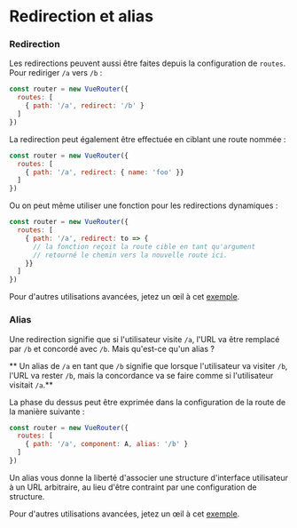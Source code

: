 # Redirection et alias

### Redirection

Les redirections peuvent aussi être faites depuis la configuration de `routes`. Pour rediriger `/a` vers `/b` :

``` js
const router = new VueRouter({
  routes: [
    { path: '/a', redirect: '/b' }
  ]
})
```

La redirection peut également être effectuée en ciblant une route nommée :

``` js
const router = new VueRouter({
  routes: [
    { path: '/a', redirect: { name: 'foo' }}
  ]
})
```

Ou on peut même utiliser une fonction pour les redirections dynamiques :

``` js
const router = new VueRouter({
  routes: [
    { path: '/a', redirect: to => {
      // la fonction reçoit la route cible en tant qu'argument
      // retourné le chemin vers la nouvelle route ici.
    }}
  ]
})
```

Pour d'autres utilisations avancées, jetez un œil à cet [exemple](https://github.com/vuejs/vue-router/blob/dev/examples/redirect/app.js).

### Alias

Une redirection signifie que si l'utilisateur visite `/a`, l'URL va être remplacé par `/b` et concordé avec `/b`. Mais qu'est-ce qu'un alias ?

** Un alias de `/a` en tant que `/b` signifie que lorsque l'utilisateur va visiter `/b`, l'URL va rester `/b`, mais la concordance va se faire comme si l'utilisateur visitait `/a`.**

La phase du dessus peut être exprimée dans la configuration de la route de la manière suivante :

``` js
const router = new VueRouter({
  routes: [
    { path: '/a', component: A, alias: '/b' }
  ]
})
```

Un alias vous donne la liberté d'associer une structure d'interface utilisateur à un URL arbitraire, au lieu d'être contraint par une configuration de structure.

Pour d'autres utilisations avancées, jetez un œil à cet [exemple](https://github.com/vuejs/vue-router/blob/dev/examples/route-alias/app.js).
